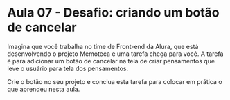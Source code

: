 # Aula 07 - Desafio: criando um botão de cancelar

Imagina que você trabalha no time de Front-end da Alura, que está desenvolvendo o projeto Memoteca e uma tarefa chega para você. A tarefa é para adicionar um botão de cancelar na tela de criar pensamentos que leve o usuário para tela dos pensamentos.

Crie o botão no seu projeto e conclua esta tarefa para colocar em prática o que aprendeu nesta aula.